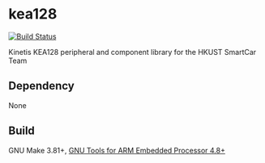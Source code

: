 kea128
==============

[![Build Status](https://travis-ci.org/hkust-smartcar/kea128.svg?branch=master)](https://travis-ci.org/hkust-smartcar/kea128)

Kinetis KEA128 peripheral and component library for the HKUST SmartCar Team

## Dependency
None

## Build
GNU Make 3.81+, [GNU Tools for ARM Embedded Processor 4.8+](https://launchpad.net/gcc-arm-embedded)
